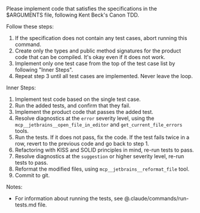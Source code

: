 Please implement code that satisfies the specifications in the $ARGUMENTS file, following Kent Beck's Canon TDD.

Follow these steps:

1. If the specification does not contain any test cases, abort running this command.
2. Create only the types and public method signatures for the product code that can be compiled. It's okay even if it does not work.
3. Implement only one test case from the top of the test case list by following "Inner Steps".
4. Repeat step 3 until all test cases are implemented. Never leave the loop.

Inner Steps:

1. Implement test code based on the single test case.
2. Run the added tests, and confirm that they fail.
3. Implement the product code that passes the added test.
4. Resolve diagnostics at the `error` severity level, using the `mcp__jetbrains__open_file_in_editor` and `get_current_file_errors` tools.
5. Run the tests. If it does not pass, fix the code. If the test fails twice in a row, revert to the previous code and go back to step 1.
6. Refactoring with KISS and SOLID principles in mind, re-run tests to pass.
7. Resolve diagnostics at the `suggestion` or higher severity level, re-run tests to pass.
8. Reformat the modified files, using `mcp__jetbrains__reformat_file` tool.
9. Commit to git.

Notes:

- For information about running the tests, see @.claude/commands/run-tests.md file.
